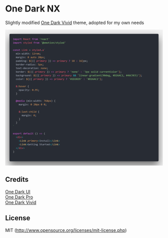 # One Dark NX

Slightly modified [One Dark Vivid](https://github.com/kkozee/vscode-theme-one-dark-vivid) theme, adopted for my own needs

![code screenshot](https://github.com/vxna/one-dark-nx/raw/master/assets/screenshot.png?raw=true "code screenshot")

## Credits

[One Dark UI](https://atom.io/themes/one-dark-ui)  
[One Dark Pro](https://github.com/Binaryify/OneDark-Pro)  
[One Dark Vivid](https://github.com/kkozee/vscode-theme-one-dark-vivid)

## License

MIT (http://www.opensource.org/licenses/mit-license.php)
